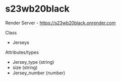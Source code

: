 # s23wb20black
Render Server - https://s23wb20black.onrender.com

Class
- Jerseys

Attributes/types
- Jersey_type (string)
- size (string)
- Jersey_number (number)

